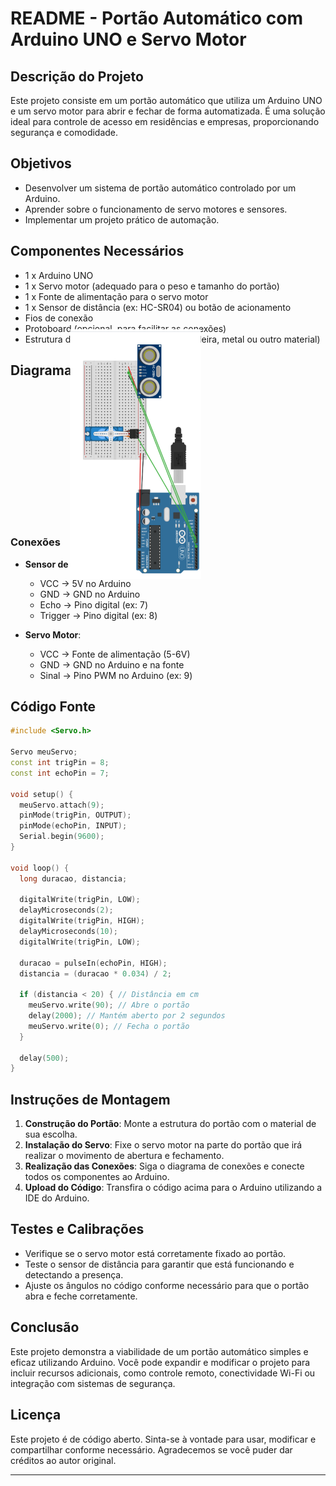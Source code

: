 # README - Portão Automático com Arduino UNO e Servo Motor

## Descrição do Projeto

Este projeto consiste em um portão automático que utiliza um Arduino UNO e um servo motor para abrir e fechar de forma automatizada. É uma solução ideal para controle de acesso em residências e empresas, proporcionando segurança e comodidade.

## Objetivos

- Desenvolver um sistema de portão automático controlado por um Arduino.
- Aprender sobre o funcionamento de servo motores e sensores.
- Implementar um projeto prático de automação.

## Componentes Necessários

- 1 x Arduino UNO
- 1 x Servo motor (adequado para o peso e tamanho do portão)
- 1 x Fonte de alimentação para o servo motor
- 1 x Sensor de distância (ex: HC-SR04) ou botão de acionamento
- Fios de conexão
- Protoboard (opcional, para facilitar as conexões)
- Estrutura do portão (pode ser feita de madeira, metal ou outro material)

## Diagrama de Conexões

<img src="https://github.com/nicolasspezia/Nicolas/blob/main/Projeto_Final_LIA/Captura%20de%20tela%202024-10-15%20092759.png" alt="Descrição" style="transform: rotate(90deg);" width="400"/>

### Conexões

- **Sensor de Distância (HC-SR04)**:
  - VCC -> 5V no Arduino
  - GND -> GND no Arduino
  - Echo -> Pino digital (ex: 7)
  - Trigger -> Pino digital (ex: 8)

- **Servo Motor**:
  - VCC -> Fonte de alimentação (5-6V)
  - GND -> GND no Arduino e na fonte
  - Sinal -> Pino PWM no Arduino (ex: 9)

## Código Fonte

```cpp
#include <Servo.h>

Servo meuServo;
const int trigPin = 8;
const int echoPin = 7;

void setup() {
  meuServo.attach(9);
  pinMode(trigPin, OUTPUT);
  pinMode(echoPin, INPUT);
  Serial.begin(9600);
}

void loop() {
  long duracao, distancia;

  digitalWrite(trigPin, LOW);
  delayMicroseconds(2);
  digitalWrite(trigPin, HIGH);
  delayMicroseconds(10);
  digitalWrite(trigPin, LOW);

  duracao = pulseIn(echoPin, HIGH);
  distancia = (duracao * 0.034) / 2;

  if (distancia < 20) { // Distância em cm
    meuServo.write(90); // Abre o portão
    delay(2000); // Mantém aberto por 2 segundos
    meuServo.write(0); // Fecha o portão
  }

  delay(500);
}
```

## Instruções de Montagem

1. **Construção do Portão**: Monte a estrutura do portão com o material de sua escolha.
2. **Instalação do Servo**: Fixe o servo motor na parte do portão que irá realizar o movimento de abertura e fechamento.
3. **Realização das Conexões**: Siga o diagrama de conexões e conecte todos os componentes ao Arduino.
4. **Upload do Código**: Transfira o código acima para o Arduino utilizando a IDE do Arduino.

## Testes e Calibrações

- Verifique se o servo motor está corretamente fixado ao portão.
- Teste o sensor de distância para garantir que está funcionando e detectando a presença.
- Ajuste os ângulos no código conforme necessário para que o portão abra e feche corretamente.

## Conclusão

Este projeto demonstra a viabilidade de um portão automático simples e eficaz utilizando Arduino. Você pode expandir e modificar o projeto para incluir recursos adicionais, como controle remoto, conectividade Wi-Fi ou integração com sistemas de segurança.

## Licença

Este projeto é de código aberto. Sinta-se à vontade para usar, modificar e compartilhar conforme necessário. Agradecemos se você puder dar créditos ao autor original.

---

